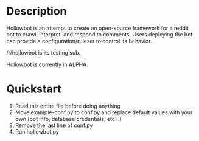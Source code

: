 # Description

Hollowbot is an attempt to create an open-source framework for a reddit bot to crawl, interpret, and respond to comments.  Users deploying the bot can provide a configuration/ruleset to control its behavior.

/r/hollowbot is its testing sub.

Hollowbot is currently in ALPHA.

# Quickstart

1. Read this entire file before doing anything
2. Move example-conf.py to conf.py and replace default values with your own (bot info, database credentials, etc...)
3. Remove the last line of conf.py
4. Run hollowbot.py